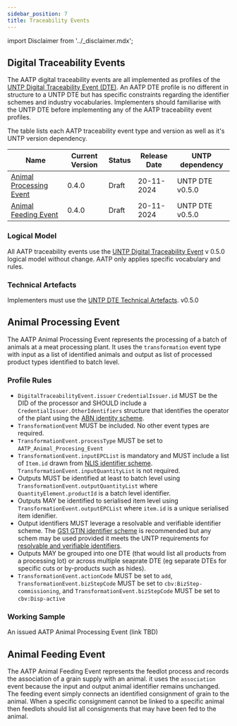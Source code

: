 ```yaml
---
sidebar_position: 7
title: Traceability Events
---
```


import Disclaimer from '../\_disclaimer.mdx';

<Disclaimer />

## Digital Traceability Events

The AATP digital traceability events are all implemented as profiles of the [UNTP Digital Traceability Event (DTE)](https://uncefact.github.io/spec-untp/docs/specification/DigitalTraceabilityEvents). An AATP DTE profile is no different in structure to a UNTP DTE but has specific constraints regarding the identifier schemes and industry vocabularies. Implementers should familiarise with the UNTP DTE before implementing any of the AATP traceability event profiles.

The table lists each AATP traceability event type and version as well as it's UNTP version dependency.

| Name | Current Version |Status| Release Date | UNTP dependency |
| --- | ---- | ------ | --- | --- | 
| [Animal Processing Event](#animal-processing-event)|  0.4.0| Draft| 20-11-2024 |UNTP DTE v0.5.0|
| [Animal Feeding Event](#animal-feeding-event)|  0.4.0| Draft| 20-11-2024 |UNTP DTE v0.5.0|

### Logical Model

All AATP traceability events use the [UNTP Digital Traceability Event](https://uncefact.github.io/spec-untp/docs/specification/DigitalTraceabilityEvent) v 0.5.0 logical model without change. AATP only applies specific vocabulary and rules.

### Technical Artefacts

Implementers must use the [UNTP DTE Technical Artefacts](https://test.uncefact.org/vocabulary/untp/dte/0/about).  v0.5.0

## Animal Processing Event

The AATP Animal Processing Event represents the processing of a batch of animals at a meat processing plant. It uses the `transformation` event type with input as a list of identified animals and output as list of processed product types identified to batch level.

### Profile Rules

* `DigitalTraceabilityEvent.issuer` `CredentialIssuer.id` MUST be the DID of the processor and SHOULD include a `CredentialIssuer.OtherIdentifiers` structure that identifies the operator of the plant using the [ABN identity scheme](Identifiers#australian-business-number-abn).
* `TransformationEvent` MUST be included. No other event types are required.
* `TransformationEvent.processType` MUST be set to `AATP_Animal_Procesing_Event`
* `TransformationEvent.inputEPCList` is mandatory and MUST include a list of `Item.id` drawn from [NLIS identifier scheme](Identifiers#national-livestock-identifier-scheme-nlis).  `TransformationEvent.inputQuantityList` is not required.
* Outputs MUST be identified at least to batch level using `TransformationEvent.outputQuantityList` where `QuantityElement.productId` is a batch level identifier.  
* Outputs MAY be identified to serialised item level using `TransformationEvent.outputEPCList` where `item.id` is a unique serialised item idenifier.  
* Output identifiers MUST leverage a resolvable and verifiable identifier scheme. The [GS1 GTIN identifier scheme](Identifiers#gs1-global-trade-identifiation-numbers-gtin) is recommended but any schem may be used provided it meets the UNTP requirements for [resolvable and verifiable identifiers](https://uncefact.github.io/spec-untp/docs/specification/IdentityResolver).
* Outputs MAY be grouped into one DTE (that would list all products from a processing lot) or across multiple seaprate DTE (eg separate DTEs for specific cuts or by-products such as hides). 
* `TransformationEvent.actionCode` MUST be set to `add`, `TransformationEvent.bizStepCode` MUST be set to `cbv:BizStep-commissioning`, and `TransformationEvent.bizStepCode` MUST be set to `cbv:Disp-active`


### Working Sample

An issued AATP Animal Processing Event (link TBD)

## Animal Feeding Event

The AATP Animal Feeding Event represents the feedlot process and records the association of a grain supply with an animal.  it uses the `association` event because the input and output animal identifier remains unchanged.  The feeding event simply connects an identified consignment of grain to the animal. When a specific consignment cannot be linked to a specific animal then feedlots should list all consignments that may have been fed to the animal.

